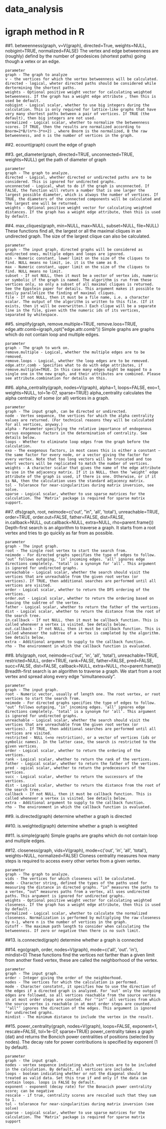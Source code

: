 # data_analysis

# igraph method in R
##1. betweenness(graph, v=V(graph), directed=True, weights=NULL, nobigint=TRUE, normalized=FALSE)
The vertex and edge betweenness are (roughly) defind by the number of geodesices (shortest paths) going though a vetex or an edge.

	parameter
	graph - The graph to analyze
	v - the vertices for which the vertex betweenness will be calculated.
	directed - logical, wheter directed paths should be considered while dertermining the shortest paths.
	weights - Optional positive weight vector for calculating weighted betweenness. If the graph has a weight edge attribute , then this is used be default.
	nobigint - Logical scalar, whether to use big integers during the calculation. This is only required for lattice-like graphs that have very many shortest paths between a pair of vertices. If TRUE (the default), then big integers are not used.
	normalized - Logical scalar, whether to normalize the betweenness scores. If TRUE, then the results are normalized according to Bnorm=2*B/(n*n-3*n+2) , where Bnorm is the normalized, B the raw betweenness, and n is the number of vertices in the graph.
	
##2. ecount(graph)
count the edge of graph

##3. get_diameter(graph, directed=TRUE, unconnected=TRUE, weights=NULL)
get the path of diameter of graph

	parameter
	graph - The graph to analyze.
	directed - Logical, whether directed or undirected paths are to be considered. This is ignored for undirected graphs.
	unconnected - Logical, what to do if the graph is unconnected. If FALSE, the function will return a number that is one larger the largest possible diameter, which is always the number of vertices. If TRUE, the diameters of the connected components will be calculated and the largest one will be returned.
	weights - Optional positive weight vector for calculating weighted distances. If the graph has a weight edge attribute, then this is used by default.
	
##4. max_cliques(graph, min=NULL, max=NULL, subset=NULL, file=NULL)
These functions find all, the largest or all the maximal cliques in an undirected graph. The size of the largest clique can also be calculated.

	parameter
	graph - The input graph, directed graphs will be considered as undirected ones, multiple edges and loops are ignored.
	min - Numeric constant, lower limit on the size of the cliques to find. NULL means no limit, ie. it is the same as 0.
	max - Numeric constant, upper limit on the size of the cliques to find. NULL means no limit.
	subset - If not NULL, then it must be a vector of vertex ids, numeric or symbolic if the graph is named. The algorithm is run from these vertices only, so only a subset of all maximal cliques is returned. See the Eppstein paper for details. This argument makes it possible to easily parallelize the finding of maximal cliques.
	file - If not NULL, then it must be a file name, i.e. a character scalar. The output of the algorithm is written to this file. (If it exists, then it will be overwritten.) Each clique will be a separate line in the file, given with the numeric ids of its vertices, separated by whitespace.
	
##5. simplify(graph, remove.multiple=TRUE, remove.loos=TRUE, edge.attr.comb=igraph_opt("edge.attr.comb"))
Simple graphs are graphs which do not contain loop and multiple edges.

	parameter
	graph - The graph to work on.
	remove.multiple - Logical, whether the multiple edges are to be removed.
	remove.loops - Logical, whether the loop edges are to be removed.
	edge.attr.comb - Specifies what to do with edge attributes, if remove.multiple=TRUE. In this case many edges might be mapped to a single one in the new graph, and their attributes are combined. Please see attribute.combination for details on this.
	
##6. alpha_centrality(graph, nodes=V(graph), alpha=1, loops=FALSE, exo=1, weights=NULL, tol=1e-07, sparse=TRUE)
alpha_centrality calculates the alpha centrality of some (or all) vertices in a graph.

	parameter
	graph - The input graph, can be directed or undirected.
	node - Vertex sequence, the vertices for which the alpha centrality values are returned. (For technical reasons they will be calculated for all vertices, anyway.)
	alpha - Parameter specifying the relative importance of endogenous versus exogenous factors in the determination of centrality. See details below.
	loops - Whether to eliminate loop edges from the graph before the calculation.
	exo - The exogenous factors, in most cases this is either a constant – the same factor for every node, or a vector giving the factor for every vertex. Note that too long vectors will be truncated and too short vectors will be replicated to match the number of vertices.
	weights - A character scalar that gives the name of the edge attribute to use in the adjacency matrix. If it is NULL, then the ‘weight’ edge attribute of the graph is used, if there is one. Otherwise, or if it is NA, then the calculation uses the standard adjacency matrix.
	tol - Tolerance for near-singularities during matrix inversion, see solve.
	sparse - Logical scalar, whether to use sparse matrices for the calculation. The ‘Matrix’ package is required for sparse matrix support.
	
##7. dfs(graph, root, neimode=c('out', "in", 'all', 'total'), unreachable=TRUE, order=TRUE, order.out=FALSE, father=FALSE, dist=FALSE, in.callback=NULL, out.callback=NULL, extra=NULL, rho=parent.frame())
Depth-first search is an algorithm to traverse a graph. It starts from a root vertex and tries to go quickly as far from as possible.

	parameter
	graph - The input graph.
	root - The single root vertex to start the search from.
	neimode - For directed graphs specifies the type of edges to follow. ‘out’ follows outgoing, ‘in’ incoming edges. ‘all’ ignores edge directions completely. ‘total’ is a synonym for ‘all’. This argument is ignored for undirected graphs.
	unreachable - Logical scalar, whether the search should visit the vertices that are unreachable from the given root vertex (or vertices). If TRUE, then additional searches are performed until all vertices are visited.
	order - Logical scalar, whether to return the DFS ordering of the vertices.
	order.out - Logical scalar, whether to return the ordering based on leaving the subtree of the vertex.
	father - Logical scalar, whether to return the father of the vertices.
	dist - Logical scalar, whether to return the distance from the root of the search tree.
	in.callback - If not NULL, then it must be callback function. This is called whenever a vertex is visited. See details below.
	out.callback - If not NULL, then it must be callback function. This is called whenever the subtree of a vertex is completed by the algorithm. See details below.
	extra - Additional argument to supply to the callback function.
	rho - The environment in which the callback function is evaluated.
	
##8. bfs(graph, root, neimode=c('out', 'in', 'all', 'total'), unreachable=TRUE, restricted=NULL, order=TRUE, rank=FALSE, father=FALSE, pred=FALSE, succ=FALSE, dist=FALSE, callback=NULL, extra=NULL, rho=parent.frame())
Breadth-first search is an algorithm to traverse a graph. We start from a root vertex and spread along every edge “simultaneously”.

	parameter
	graph - The input graph.
	root - Numeric vector, usually of length one. The root vertex, or root vertices to start the search from.
	neimode - For directed graphs specifies the type of edges to follow. ‘out’ follows outgoing, ‘in’ incoming edges. ‘all’ ignores edge directions completely. ‘total’ is a synonym for ‘all’. This argument is ignored for undirected graphs.
	unreachable - Logical scalar, whether the search should visit the vertices that are unreachable from the given root vertex (or vertices). If TRUE, then additional searches are performed until all vertices are visited.
	restricted - NULL (=no restriction), or a vector of vertices (ids or symbolic names). In the latter case, the search is restricted to the given vertices.
	order - Logical scalar, whether to return the ordering of the vertices.
	rank - Logical scalar, whether to return the rank of the vertices.
	father - Logical scalar, whether to return the father of the vertices.
	pred - ogical scalar, whether to return the predecessors of the vertices.
	succ - Logical scalar, whether to return the successors of the vertices.
	dist - Logical scalar, whether to return the distance from the root of the search tree.
	callback - If not NULL, then it must be callback function. This is called whenever a vertex is visited. See details below.
	extra - Additional argument to supply to the callback function.
	rho - The environment in which the callback function is evaluated.
	

##9. is.directed(graph)
determine whether a graph is directed

##10. is.weighted(graph)
determine whether a graph is weighted

##11. is.simple(graph)
Simple graphs are graphs which do not contain loop and multiple edges.

##12. closeness(graph, vids=V(graph), mode=c('out', 'in', 'all', 'total'), weights=NULL, normalized=FALSE)
Cloness centrality measures how many steps is required to access every other vertex from a given vertex.

	parameter
	graph - The graph to analyze.
	vids - The vertices for which closeness will be calculated.
	mode - Character string, defined the types of the paths used for measuring the distance in directed graphs. “in” measures the paths to a vertex, “out” measures paths from a vertex, all uses undirected paths. This argument is ignored for undirected graphs.
	weights - Optional positive weight vector for calculating weighted closeness. If the graph has a weight edge attribute, then this is used by default.
	normalized - Logical scalar, whether to calculate the normalized closeness. Normalization is performed by multiplying the raw closeness by n-1, where n is the number of vertices in the graph.
	cutoff - The maximum path length to consider when calculating the betweenness. If zero or negative then there is no such limit.
	
##13. is.connected(graph)
determine whether a graph is connected

##14. ego(graph, order, nodes=V(graph), mode=c('all', 'out'. 'in'), mindist=0)
These functions find the vertices not farther than a given limit from another fixed vertex, these are called the neighborhood of the vertex.

	parameter
	graph - The input graph.
	order - Integer giving the order of the neighborhood.
	nodes - The vertices for which the calculation is performed.
	mode - Character constatnt, it specifies how to use the direction of the edges if a directed graph is analyzed. For ‘out’ only the outgoing edges are followed, so all vertices reachable from the source vertex in at most order steps are counted. For ‘"in"’ all vertices from which the source vertex is reachable in at most order steps are counted. ‘"all"’ ignores the direction of the edges. This argument is ignored for undirected graphs.
	mindist - The minimum distance to include the vertex in the result.
	
##15. power_centrality(graph, nodes=V(graph), loops=FALSE, exponent=1, rescale=FALSE, tol=1e-07, sparse=TRUE)
power_centrality takes a graph (dat) and returns the Boncich power centralities of positions (selected by nodes). The decay rate for power contributions is specified by exponent (1 by default).

	parameter
	graph - the input graph.
	nodes - vertex sequence indicating which vertices are to be included in the calculation. By default, all vertices are included.
	loops - boolean indicating whether or not the diagonal should be treated as valid data. Set this true if and only if the data can contain loops. loops is FALSE by default.
	exponent - exponent (decay rate) for the Bonacich power centrality score; can be negative
	rescale - if true, centrality scores are rescaled such that they sum to 1.
	tol - tolerance for near-singularities during matrix inversion (see solve)
	sparse - Logical scalar, whether to use sparse matrices for the calculation. The ‘Matrix’ package is required for sparse matrix support